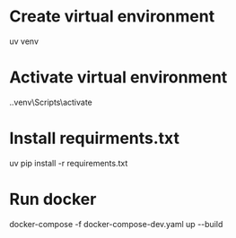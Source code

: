 # Create virtual environment

uv venv

# Activate virtual environment

.\.venv\Scripts\activate

# Install requirments.txt

uv pip install -r requirements.txt

# Run docker

docker-compose -f docker-compose-dev.yaml up --build
